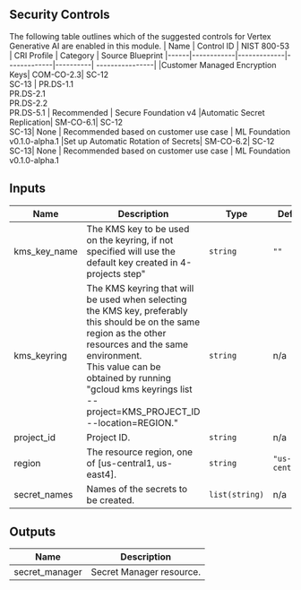 ## Security Controls

The following table outlines which of the suggested controls for Vertex Generative AI are enabled in this module.
| Name | Control ID | NIST 800-53 | CRI Profile | Category | Source Blueprint
|------|------------|-------------|-------------|----------| ----------------|
|Customer Managed Encryption Keys| COM-CO-2.3| SC-12 <br />SC-13 | PR.DS-1.1 <br />PR.DS-2.1<br /> PR.DS-2.2 <br /> PR.DS-5.1 | Recommended | Secure Foundation v4
|Automatic Secret Replication| SM-CO-6.1| SC-12 <br /> SC-13| None | Recommended based on customer use case | ML Foundation v0.1.0-alpha.1
|Set up Automatic Rotation of Secrets| SM-CO-6.2| SC-12 <br /> SC-13| None | Recommended based on customer use case | ML Foundation v0.1.0-alpha.1
<!-- BEGINNING OF PRE-COMMIT-TERRAFORM DOCS HOOK -->
## Inputs

| Name | Description | Type | Default | Required |
|------|-------------|------|---------|:--------:|
| kms\_key\_name | The KMS key to be used on the keyring, if not specified will use the default key created in 4-projects step" | `string` | `""` | no |
| kms\_keyring | The KMS keyring that will be used when selecting the KMS key, preferably this should be on the same region as the other resources and the same environment.<br>This value can be obtained by running "gcloud kms keyrings list --project=KMS\_PROJECT\_ID --location=REGION." | `string` | n/a | yes |
| project\_id | Project ID. | `string` | n/a | yes |
| region | The resource region, one of [us-central1, us-east4]. | `string` | `"us-central1"` | no |
| secret\_names | Names of the secrets to be created. | `list(string)` | n/a | yes |

## Outputs

| Name | Description |
|------|-------------|
| secret\_manager | Secret Manager resource. |

<!-- END OF PRE-COMMIT-TERRAFORM DOCS HOOK -->
